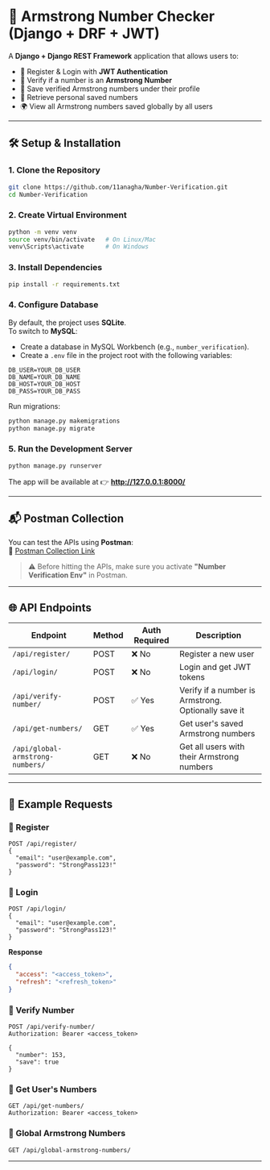 # 🚀 Armstrong Number Checker (Django + DRF + JWT)

A **Django + Django REST Framework** application that allows users to:

- 🔐 Register & Login with **JWT Authentication**  
- 🔢 Verify if a number is an **Armstrong Number**  
- 💾 Save verified Armstrong numbers under their profile  
- 📂 Retrieve personal saved numbers  
- 🌍 View all Armstrong numbers saved globally by all users  

---

## 🛠️ Setup & Installation

### 1. Clone the Repository
```bash
git clone https://github.com/11anagha/Number-Verification.git
cd Number-Verification
```

### 2. Create Virtual Environment
```bash
python -m venv venv
source venv/bin/activate   # On Linux/Mac
venv\Scripts\activate      # On Windows
```

### 3. Install Dependencies
```bash
pip install -r requirements.txt
```

### 4. Configure Database

By default, the project uses **SQLite**.  
To switch to **MySQL**:

- Create a database in MySQL Workbench (e.g., `number_verification`).  
- Create a `.env` file in the project root with the following variables:

```env
DB_USER=YOUR_DB_USER
DB_NAME=YOUR_DB_NAME
DB_HOST=YOUR_DB_HOST
DB_PASS=YOUR_DB_PASS
```

Run migrations:
```bash
python manage.py makemigrations
python manage.py migrate
```

### 5. Run the Development Server
```bash
python manage.py runserver
```

The app will be available at 👉 **http://127.0.0.1:8000/**

---

## 📬 Postman Collection

You can test the APIs using **Postman**:  
🔗 [Postman Collection Link](https://elements.getpostman.com/redirect?entityId=48096872-89e6e07b-4650-4cea-87bd-a03a33ae071c&entityType=collection)

> ⚠️ Before hitting the APIs, make sure you activate **"Number Verification Env"** in Postman.

---

## 🌐 API Endpoints

| Endpoint                         | Method | Auth Required | Description                                   |
|----------------------------------|--------|---------------|-----------------------------------------------|
| `/api/register/`                 | POST   | ❌ No         | Register a new user                           |
| `/api/login/`                    | POST   | ❌ No         | Login and get JWT tokens                      |
| `/api/verify-number/`            | POST   | ✅ Yes        | Verify if a number is Armstrong. Optionally save it |
| `/api/get-numbers/`              | GET    | ✅ Yes        | Get user's saved Armstrong numbers            |
| `/api/global-armstrong-numbers/` | GET    | ❌ No         | Get all users with their Armstrong numbers    |

---

## 📖 Example Requests

### 🔹 Register
```http
POST /api/register/
{
  "email": "user@example.com",
  "password": "StrongPass123!"
}
```

### 🔹 Login
```http
POST /api/login/
{
  "email": "user@example.com",
  "password": "StrongPass123!"
}
```

**Response**
```json
{
  "access": "<access_token>",
  "refresh": "<refresh_token>"
}
```

### 🔹 Verify Number
```http
POST /api/verify-number/
Authorization: Bearer <access_token>

{
  "number": 153,
  "save": true
}
```

### 🔹 Get User's Numbers
```http
GET /api/get-numbers/
Authorization: Bearer <access_token>
```

### 🔹 Global Armstrong Numbers
```http
GET /api/global-armstrong-numbers/
```

---
